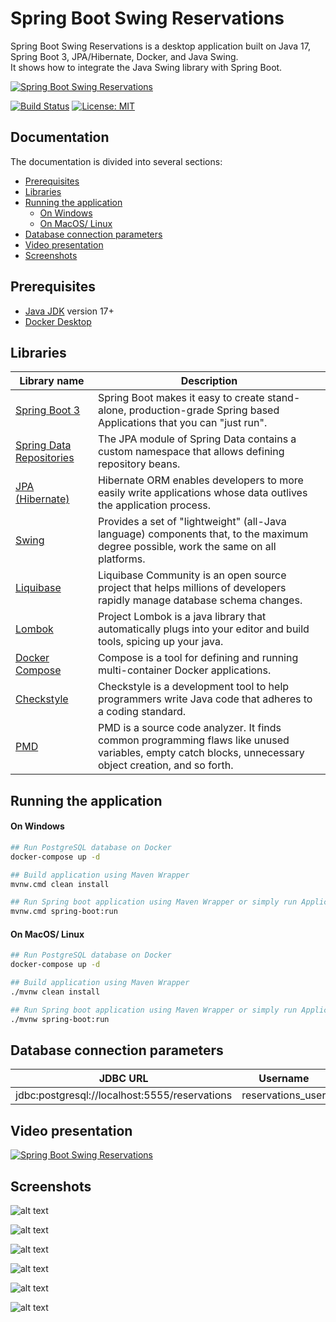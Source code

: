 # Spring Boot Swing Reservations

Spring Boot Swing Reservations is a desktop application built on Java 17, Spring Boot 3, JPA/Hibernate, Docker, and Java Swing. \
It shows how to integrate the Java Swing library with Spring Boot.

[![Spring Boot Swing Reservations](https://github.com/DanielMichalski/spring-boot-java-swing-reservations/blob/master/.github/gifs/application.gif)](https://youtu.be/E7ho0qdWhus "Spring Boot Swing Reservations")

[![Build Status](https://github.com/DanielMichalski/spring-boot-java-swing-reservations/workflows/Java%20CI%20with%20Maven/badge.svg?branch=master)](https://github.com/DanielMichalski/spring-boot-java-swing-reservations/actions?query=workflow%3A%22Java+CI+with+Maven%22)
[![License: MIT](https://img.shields.io/badge/License-MIT-yellow.svg)](https://github.com/DanielMichalski/spring-boot-java-swing-reservations/blob/master/LICENSE)

## Documentation

The documentation is divided into several sections:

* [Prerequisites](#prerequisites)
* [Libraries](#libraries)
* [Running the application](#running-the-application)
    * [On Windows](#on-windows)
    * [On MacOS/ Linux](#on-macos-linux)
* [Database connection parameters](#database-connection-parameters)
* [Video presentation](#video-presentation)
* [Screenshots](#screenshots)

## Prerequisites

- [Java JDK](https://www.oracle.com/pl/java/technologies/javase-downloads.html) version 17+
- [Docker Desktop](https://www.docker.com/products/docker-desktop)

## Libraries

| Library name                                                                                                     | Description                                                                                                                                            |
|------------------------------------------------------------------------------------------------------------------|--------------------------------------------------------------------------------------------------------------------------------------------------------|
| [Spring Boot 3](https://spring.io/projects/spring-boot)                                                          | Spring Boot makes it easy to create stand-alone, production-grade Spring based Applications that you can "just run".                                   |
| [Spring Data Repositories](https://docs.spring.io/spring-data/jpa/docs/current/reference/html/#jpa.repositories) | The JPA module of Spring Data contains a custom namespace that allows defining repository beans.                                                       |
| [JPA (Hibernate)](https://hibernate.org/)                                                                        | Hibernate ORM enables developers to more easily write applications whose data outlives the application process.                                        |
| [Swing](https://docs.oracle.com/javase/8/docs/api/javax/swing/package-summary.html)                              | Provides a set of "lightweight" (all-Java language) components that, to the maximum degree possible, work the same on all platforms.                   |
| [Liquibase](https://www.liquibase.org/)                                                                          | Liquibase Community is an open source project that helps millions of developers rapidly manage database schema changes.                                |
| [Lombok](https://projectlombok.org/)                                                                             | Project Lombok is a java library that automatically plugs into your editor and build tools, spicing up your java.                                      |
| [Docker Compose](https://docs.docker.com/compose/)                                                               | Compose is a tool for defining and running multi-container Docker applications.                                                                        |
| [Checkstyle](https://checkstyle.sourceforge.io/)                                                                 | Checkstyle is a development tool to help programmers write Java code that adheres to a coding standard.                                                |
| [PMD](https://pmd.github.io/)                                                                                    | PMD is a source code analyzer. It finds common programming flaws like unused variables, empty catch blocks, unnecessary object creation, and so forth. |

## Running the application

#### On Windows

```bash
## Run PostgreSQL database on Docker
docker-compose up -d

## Build application using Maven Wrapper
mvnw.cmd clean install

## Run Spring boot application using Maven Wrapper or simply run Application class
mvnw.cmd spring-boot:run
```

#### On MacOS/ Linux

```bash
## Run PostgreSQL database on Docker
docker-compose up -d

## Build application using Maven Wrapper
./mvnw clean install

## Run Spring boot application using Maven Wrapper or simply run Application class
./mvnw spring-boot:run
```

## Database connection parameters

| JDBC URL                                      | Username         	 | Password         |
|-----------------------------------------------|--------------------|------------------|
| jdbc:postgresql://localhost:5555/reservations | reservations_user  | reservations_psw |

## Video presentation

[![Spring Boot Swing Reservations](http://img.youtube.com/vi/E7ho0qdWhus/0.jpg)](https://youtu.be/E7ho0qdWhus "Spring Boot Swing Reservations")

## Screenshots

![alt text](https://github.com/DanielMichalski/spring-boot-java-swing-reservations/blob/master/.github/images/db_schema.png "Screen 1")

![alt text](https://github.com/DanielMichalski/spring-boot-java-swing-reservations/blob/master/.github/images/spring_boot.png "Screen 2")

![alt text](https://github.com/DanielMichalski/spring-boot-java-swing-reservations/blob/master/.github/images/forms.png "Screen 3")

![alt text](https://github.com/DanielMichalski/spring-boot-java-swing-reservations/blob/master/.github/images/form1.png "Screen 4")

![alt text](https://github.com/DanielMichalski/spring-boot-java-swing-reservations/blob/master/.github/images/form2.png "Screen 5")

![alt text](https://github.com/DanielMichalski/spring-boot-java-swing-reservations/blob/master/.github/images/reports.png "Screen 6")
